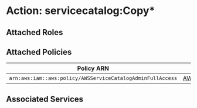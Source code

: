 # Action: servicecatalog:Copy*

## Attached Roles

## Attached Policies

| Policy ARN | Policy Name |
|------------|-------------|
| `arn:aws:iam::aws:policy/AWSServiceCatalogAdminFullAccess` | [AWSServiceCatalogAdminFullAccess](../policies.md#awsservicecatalogadminfullaccess) |

## Associated Services

